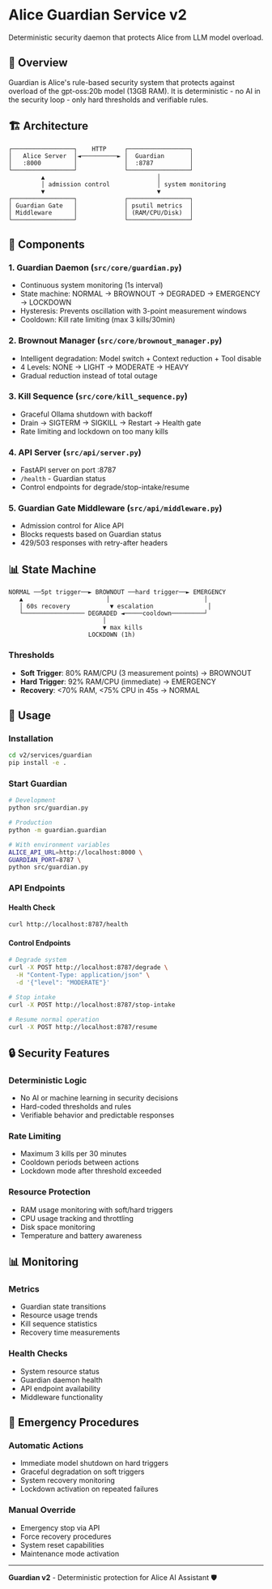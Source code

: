 # Alice Guardian Service v2

Deterministic security daemon that protects Alice from LLM model overload.

## 🎯 Overview

Guardian is Alice's rule-based security system that protects against overload of the gpt-oss:20b model (13GB RAM). It is deterministic - no AI in the security loop - only hard thresholds and verifiable rules.

## 🏗️ Architecture

```
┌─────────────────┐    HTTP     ┌─────────────────┐
│   Alice Server  │◄──────────► │  Guardian       │
│   :8000         │             │  :8787          │
└─────────────────┘             └─────────────────┘
         ▲                               │
         │ admission control             │ system monitoring
         ▼                               ▼
┌─────────────────┐             ┌─────────────────┐
│ Guardian Gate   │             │ psutil metrics  │
│ Middleware      │             │ (RAM/CPU/Disk)  │
└─────────────────┘             └─────────────────┘
```

## 🔧 Components

### 1. Guardian Daemon (`src/core/guardian.py`)
- Continuous system monitoring (1s interval)
- State machine: NORMAL → BROWNOUT → DEGRADED → EMERGENCY → LOCKDOWN
- Hysteresis: Prevents oscillation with 3-point measurement windows
- Cooldown: Kill rate limiting (max 3 kills/30min)

### 2. Brownout Manager (`src/core/brownout_manager.py`)
- Intelligent degradation: Model switch + Context reduction + Tool disable
- 4 Levels: NONE → LIGHT → MODERATE → HEAVY
- Gradual reduction instead of total outage

### 3. Kill Sequence (`src/core/kill_sequence.py`)
- Graceful Ollama shutdown with backoff
- Drain → SIGTERM → SIGKILL → Restart → Health gate
- Rate limiting and lockdown on too many kills

### 4. API Server (`src/api/server.py`)
- FastAPI server on port :8787
- `/health` - Guardian status
- Control endpoints for degrade/stop-intake/resume

### 5. Guardian Gate Middleware (`src/api/middleware.py`)
- Admission control for Alice API
- Blocks requests based on Guardian status
- 429/503 responses with retry-after headers

## 📊 State Machine

```
NORMAL ──5pt trigger──► BROWNOUT ──hard trigger──► EMERGENCY
   ▲                       │                          │
   │ 60s recovery           ▼ escalation               │
   └───────────────── DEGRADED ◄─────cooldown─────────┘
                          │
                          ▼ max kills
                      LOCKDOWN (1h)
```

### Thresholds
- **Soft Trigger**: 80% RAM/CPU (3 measurement points) → BROWNOUT
- **Hard Trigger**: 92% RAM/CPU (immediate) → EMERGENCY  
- **Recovery**: <70% RAM, <75% CPU in 45s → NORMAL

## 🚀 Usage

### Installation
```bash
cd v2/services/guardian
pip install -e .
```

### Start Guardian
```bash
# Development
python src/guardian.py

# Production
python -m guardian.guardian

# With environment variables
ALICE_API_URL=http://localhost:8000 \
GUARDIAN_PORT=8787 \
python src/guardian.py
```

### API Endpoints

#### Health Check
```bash
curl http://localhost:8787/health
```

#### Control Endpoints
```bash
# Degrade system
curl -X POST http://localhost:8787/degrade \
  -H "Content-Type: application/json" \
  -d '{"level": "MODERATE"}'

# Stop intake
curl -X POST http://localhost:8787/stop-intake

# Resume normal operation
curl -X POST http://localhost:8787/resume
```

## 🔒 Security Features

### Deterministic Logic
- No AI or machine learning in security decisions
- Hard-coded thresholds and rules
- Verifiable behavior and predictable responses

### Rate Limiting
- Maximum 3 kills per 30 minutes
- Cooldown periods between actions
- Lockdown mode after threshold exceeded

### Resource Protection
- RAM usage monitoring with soft/hard triggers
- CPU usage tracking and throttling
- Disk space monitoring
- Temperature and battery awareness

## 📊 Monitoring

### Metrics
- Guardian state transitions
- Resource usage trends
- Kill sequence statistics
- Recovery time measurements

### Health Checks
- System resource status
- Guardian daemon health
- API endpoint availability
- Middleware functionality

## 🚨 Emergency Procedures

### Automatic Actions
- Immediate model shutdown on hard triggers
- Graceful degradation on soft triggers
- System recovery monitoring
- Lockdown activation on repeated failures

### Manual Override
- Emergency stop via API
- Force recovery procedures
- System reset capabilities
- Maintenance mode activation

---

**Guardian v2** - Deterministic protection for Alice AI Assistant 🛡️